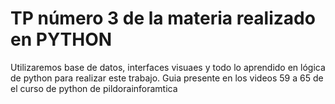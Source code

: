 # TP número 3 de la materia realizado en PYTHON
Utilizaremos base de datos, interfaces visuaes y todo lo aprendido en lógica de python para realizar este trabajo. Guia presente en los videos 59 a 65 de el curso de python de pildorainforamtica